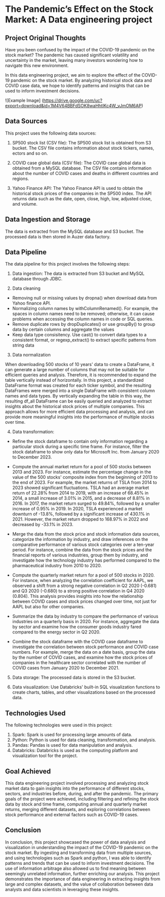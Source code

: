
# The Pandemic’s Effect on the Stock Market: A Data engineering project


## Project Original Thoughts
Have you been confused by the impact of the COVID-19 pandemic on the stock market? The pandemic has caused significant volatility and uncertainty in the market, leaving many investors wondering how to navigate this new environment.

In this data engineering project, we aim to explore the effect of the COVID-19 pandemic on the stock market. By analyzing historical stock data and COVID case data, we hope to identify patterns and insights that can be used to inform investment decisions.

![Example Image] (https://drive.google.com/uc?export=download&id=1M4V64BBFdSOK8waHhtlKc4W_vJmOM6AP) 

## Data Sources
This project uses the following data sources:

1. SP500 stock list (CSV file): The SP500 stock list is obtained from S3 bucket. The CSV file contains information about stock tickers, names, ectors and so on.

2. COVID case global data (CSV file): The COVID case global data is obtained from a MySQL database. The CSV file contains information about the number of COVID cases and deaths in different countries and regions.

3. Yahoo Finance API: The Yahoo Finance API is used to obtain the historical stock prices of the companies in the SP500 index. The API returns data such as the date, open, close, high, low, adjusted close, and volume.

## Data Ingestion and Storage
The data is extracted from the MySQL database and S3 bucket. The processed data is then stored in Auzer data factory.

## Data Pipeline
The data pipeline for this project involves the following steps:

1. Data ingestion: The data is extracted from S3 bucket and  MySQL database through JDBC.

2. Data cleaning
- Removing null or missing values by dropna() when download data from Yahoo finance API.
- Normalizing column names by withColumnRenamed(). For example, the spaces in column names need to be removed; otherwise, it can cause problems when accessing the column names in code or SQL queries. 
- Remove duplicate rows by dropDuplicates() or use groupBy() to group data by certain columns and aggregate the values
- Keep data type consisitency. Use cast() to convert data types to a consistent format, or regexp_extract() to extract specific patterns from string data

3. Data normalization
 
When downloading 500 stocks of 10 years' data to create a DataFrame, it can generate a large number of columns that may not be suitable for efficient queries and analysis. Therefore, it is recommended to expand the table vertically instead of horizontally. In this project, a standardized DataFrame format was created for each ticker symbol, and the resulting DataFrames were merged into a single DataFrame with consistent column names and data types. By vertically expanding the table in this way, the resulting df_all DataFrame can be easily queried and analyzed to extract insights about the historical stock prices of multiple companies. This approach allows for more efficient data processing and analysis, and can provide more meaningful insights into the performance of multiple stocks over time.

4. Data transformation:

- Refine the stock dataframe to contain only information regarding a particular stock during a specific time frame. For instance, filter the stock dataframe to show only data for Microsoft Inc. from January 2020 to December 2023.

- Compute the annual market return for a pool of 500 stocks between 2013 and 2023. For instance, estimate the percentage change in the value of the 500 stocks' composite index from the beginning of 2013 to the end of 2023. For example, the market returns of TSLA from 2014 to 2023 showed significant fluctuations. TSLA had an average market return of 22.28% from 2014 to 2019, with an increase of 68.45% in 2014, a small increase of 3.01% in 2015, and a decrease of 8.81% in 2016. In 2017, the market return surged to 49.84%, followed by a smaller increase of 0.95% in 2019. In 2020, TSLA experienced a market downturn of -13.8%, followed by a significant increase of 430.1% in 2021. However, the market return dropped to 168.97% in 2022 and decreased by -33.1% in 2023. 

- Merge the data from the stock price and stock information data sources, categorize the information by industry, and draw inferences on the comparative performance of various stock categories over a ten-year period. For instance, combine the data from the stock prices and the financial reports of various industries, group them by industry, and investigate how the technology industry has performed compared to the pharmaceutical industry from 2010 to 2020.

- Compute the quarterly market return for a pool of 500 stocks in 2020. For instance, when analyzing the correlation coefficient for AAPL, we observed a shift from a strong negative correlation in Q2 2020 (-0.681) and Q3 2020 (-0.680) to a strong positive correlation in Q4 2020 (0.804). This analysis provides insights into how the relationship between COVID cases and stock prices changed over time, not just for AAPL but also for other companies.

- Summarize the data by industry to compare the performance of various industries on a quarterly basis in 2020. For instance, aggregate the data by sector and examine how the consumer goods industry fared compared to the energy sector in Q2 2020.

- Combine the stock dataframe with the COVID case dataframe to investigate the correlation between stock performance and COVID case numbers. For example, merge the data on a date basis, group the data by the number of COVID cases, and examine how the stock prices of companies in the healthcare sector correlated with the number of COVID cases from January 2020 to December 2021.

5. Data storage: The processed data is stored in the S3 bucket.

6. Data visualization: Use Databricks' built-in SQL visualization functions to create charts, tables, and other visualizations based on the processed data.


## Technologies Used
The following technologies were used in this project:

1. Spark: Spark is used for processing large amounts of data.
2. Python: Python is used for data cleaning, transformation, and analysis.
3. Pandas: Pandas is used for data manipulation and analysis.
4. Databricks: Databricks is used as the computing platform and visualization tool for the project.

## Goal Achieved

This data engineering project involved processing and analyzing stock market data to gain insights into the performance of different stocks, sectors, and industries before, during, and after the pandemic. The primary goals of the project were achieved, including filtering and refining the stock data by stock and time frame, computing annual and quarterly market returns, merging different datasets, and exploring correlations between stock performance and external factors such as COVID-19 cases.


## Conclusion
In conclusion, this project showcased the power of data analysis and visualization in understanding the impact of the COVID-19 pandemic on the stock market. By ingesting and transforming data from multiple sources, and using technologies such as Spark and python, I was able to identify patterns and trends that can be used to inform investment decisions. The use of information arbitrage also allowed us to find meaning between seemingly unrelated information, further enriching our analysis. This project demonstrates the importance of data engineering in extracting insights from large and complex datasets, and the value of collaboration between data analysts and data scientists in leveraging these insights.


